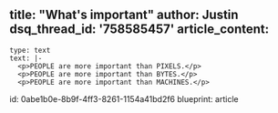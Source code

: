 title: "What's important"
author: Justin
dsq_thread_id: '758585457'
article_content:
  -
    type: text
    text: |-
      <p>PEOPLE are more important than PIXELS.</p>
      <p>PEOPLE are more important than BYTES.</p>
      <p>PEOPLE are more important than MACHINES.</p>
id: 0abe1b0e-8b9f-4ff3-8261-1154a41bd2f6
blueprint: article
